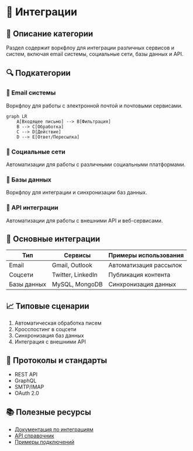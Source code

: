 # 🔄 Интеграции

## 📑 Описание категории
Раздел содержит воркфлоу для интеграции различных сервисов и систем, включая email системы, социальные сети, базы данных и API.

## 🔍 Подкатегории

### 📧 Email системы
Воркфлоу для работы с электронной почтой и почтовыми сервисами.

```mermaid
graph LR
    A[Входящее письмо] --> B[Фильтрация]
    B --> C[Обработка]
    C --> D[Действие]
    D --> E[Ответ/Пересылка]
```

### 📱 Социальные сети
Автоматизации для работы с различными социальными платформами.

### 💾 Базы данных
Воркфлоу для интеграции и синхронизации баз данных.

### 🔌 API интеграции
Автоматизации для работы с внешними API и веб-сервисами.

## 🔧 Основные интеграции
| Тип | Сервисы | Примеры использования |
|-----|----------|----------------------|
| Email | Gmail, Outlook | Автоматизация рассылок |
| Соцсети | Twitter, LinkedIn | Публикация контента |
| Базы данных | MySQL, MongoDB | Синхронизация данных |

## 📈 Типовые сценарии
1. Автоматическая обработка писем
2. Кросспостинг в соцсети
3. Синхронизация баз данных
4. Интеграция с внешними API

## 🔗 Протоколы и стандарты
- REST API
- GraphQL
- SMTP/IMAP
- OAuth 2.0

## 📚 Полезные ресурсы
- [Документация по интеграциям](https://docs.n8n.io/integrations/)
- [API справочник](https://docs.n8n.io/api/)
- [Примеры подключений](https://n8n.io/workflows/)